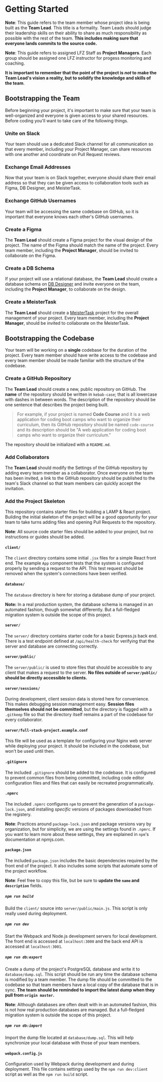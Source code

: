 # Getting Started

**Note**: This guide refers to the team member whose project idea is being built as the **Team Lead**. This title is a formality. Team Leads should judge their leadership skills on their ability to share as much responsibility as possible with the rest of the team. **This includes making sure that everyone lands commits to the source code.**

**Note**: This guide refers to assigned LFZ Staff as **Project Managers**. Each group should be assigned one LFZ instructor for progess monitoring and coaching.

**It is important to remember that the point of the project is _not_ to make the Team Lead's vision a reality, but to solidify the knowledge and skills of the team**.

## Bootstrapping the Team

Before beginning your project, it's important to make sure that your team is well-organized and everyone is given access to your shared resources. Before coding you'll want to take care of the following things.

### Unite on Slack

Your team should use a dedicated Slack channel for all communication so that every member, including your Project Manager, can share resources with one another and coordinate on Pull Request reviews.

### Exchange Email Addresses

Now that your team is on Slack together, everyone should share their email address so that they can be given access to collaboration tools such as Figma, DB Designer, and MeisterTask.

### Exchange GitHub Usernames

Your team will be accessing the same codebase on GitHub, so it is important that everyone knows each other's GitHub usernames.

### Create a Figma

The **Team Lead** should create a Figma project for the visual design of the project. The name of the Figma should match the name of the project. Every team member, including the **Project Manager**, should be invited to collaborate on the Figma.

### Create a DB Schema

If your project will use a relational database, the **Team Lead** should create a database schema on [DB Designer](https://www.dbdesigner.net/) and invite everyone on the team, including the **Project Manager**, to collaborate on the design.

### Create a MeisterTask

The **Team Lead** should create a [MeisterTask](https://meistertask.com/app) project for the overall management of your project. Every team member, including the **Project Manager**, should be invited to collaborate on the MeisterTask.

## Bootstrapping the Codebase

Your team will be working on a **single** codebase for the duration of the project. Every team member should have write access to the codebase and every team member should be made familiar with the structure of the codebase.

### Create a GitHub Repository

The **Team Lead** should create a new, public repository on GitHub. The **name** of the repository should be written in `kebab-case`; that is all lowercase with dashes in between words. The description of the repository should be one sentence that describes the project being built.

> For example, if your project is named **Code Course** and it is a web application for coding boot camps who want to organize their curriculum, then its GitHub repository should be named `code-course` and its description should be "A web application for coding boot camps who want to organize their curriculum."

The repository should be initialized with a `README.md`.

### Add Collaborators

The **Team Lead** should modify the Settings of the GitHub repository by adding every team member as a collaborator. Once everyone on the team has been invited, a link to the GitHub repository should be published to the team's Slack channel so that team members can quickly accept the invitation.

### Add the Project Skeleton

This repository contains starter files for building a LAMP & React project. Building the initial skeleton of the project will be a good opportunity for your team to take turns adding files and opening Pull Requests to the repository.

**Note**: All source code starter files should be added to your project, but no instructions or guides should be added.

#### `client/`

The `client` directory contains some initial `.jsx` files for a simple React front end. The example `App` component tests that the system is configured properly by sending a request to the API. This test request should be removed when the system's connections have been verified.

#### `database/`

The `database` directory is here for storing a database dump of your project.

**Note:** In a real production system, the database schema is managed in an automated fashion, though somewhat differently. But a full-fledged migration system is outside the scope of this project.

#### `server/`

The `server/` directory contains starter code for a basic Express.js back end. There is a test endpoint defined at `/api/health-check` for verifying that the server and database are connecting correctly.

#### `server/public/`

The `server/public/` is used to store files that should be accessible to any client that makes a request to the server. **No files outside of `server/public/` should be directly accessible to clients.**

#### `server/sessions/`

During development, client session data is stored here for convenience. This makes debugging session management easy. **Session files themselves should not be committed**, but the directory is flagged with a `.gitkeep` file so that the directory itself remains a part of the codebase for every collaborator.

#### `server/full-stack-project.example.conf`

This file will be used as a template for configuring your Nginx web server while deploying your project. It should be included in the codebase, but won't be used until then.

#### `.gitignore`

The included `.gitignore` should be added to the codebase. It is configured to prevent common files from being committed, including code editor configuration files and files that can easily be recreated programmatically.

#### `.npmrc`

The included `.npmrc` configures `npm` to prevent the generation of a `package-lock.json`, and installing _specific_ versions of packages downloaded from the registery.

**Note**: Practices around `package-lock.json` and package versions vary by organization, but for simplicity, we are using the settings found in `.npmrc`. If you want to learn more about these settings, they are explained in `npm`'s documentation at npmjs.com.

#### `package.json`

The included `package.json` includes the basic dependencies required by the front end of the project. It also includes some scripts that automate some of the project workflow.

**Note**: Feel free to copy this file, but be sure to **update the `name` and `description`** fields.

##### `npm run build`

Build the `client/` source into `server/public/main.js`. This script is only really used during deployment.

##### `npm run dev`

Start the Webpack and Node.js development servers for local development. The front end is accessed at `localhost:3000` and the back end API is accessed at `localhost:3001`.

##### `npm run db:export`

Create a dump of the project's PostgreSQL database and write it to `database/dump.sql`. This script should be run any time the database schema is modified by a team member. The dump file should be committed to the codebase so that team members have a local copy of the database that is in sync. **The team should be reminded to import the latest dump when they pull from `origin master`.**

**Note**: Although databases are often dealt with in an automated fashion, this is not how real production databases are managed. But a full-fledged migration system is outside the scope of this project.

##### `npm run db:import`

Import the dump file located at `database/dump.sql`. This will help synchronize your local database with those of your team members.

#### `webpack.config.js`

Configuration used by Webpack during development and during deployment. This file contains settings used by the `npm run dev:client` script as well as the `npm run build` script.
